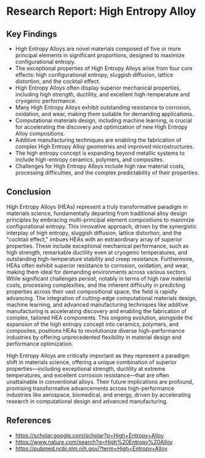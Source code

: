 # Research Report: High Entropy Alloy

## Key Findings
- High Entropy Alloys are novel materials composed of five or more principal elements in significant proportions, designed to maximize configurational entropy.
- The exceptional properties of High Entropy Alloys arise from four core effects: high configurational entropy, sluggish diffusion, lattice distortion, and the cocktail effect.
- High Entropy Alloys often display superior mechanical properties, including high strength, ductility, and excellent high-temperature and cryogenic performance.
- Many High Entropy Alloys exhibit outstanding resistance to corrosion, oxidation, and wear, making them suitable for demanding applications.
- Computational materials design, including machine learning, is crucial for accelerating the discovery and optimization of new High Entropy Alloy compositions.
- Additive manufacturing techniques are enabling the fabrication of complex High Entropy Alloy geometries and improved microstructures.
- The high entropy concept is expanding beyond metallic systems to include high-entropy ceramics, polymers, and composites.
- Challenges for High Entropy Alloys include high raw material costs, processing difficulties, and the complex predictability of their properties.

## Conclusion
High Entropy Alloys (HEAs) represent a truly transformative paradigm in materials science, fundamentally departing from traditional alloy design principles by embracing multi-principal element compositions to maximize configurational entropy. This innovative approach, driven by the synergistic interplay of high entropy, sluggish diffusion, lattice distortion, and the "cocktail effect," imbues HEAs with an extraordinary array of superior properties. These include exceptional mechanical performance, such as high strength, remarkable ductility even at cryogenic temperatures, and outstanding high-temperature stability and creep resistance. Furthermore, HEAs often exhibit superior resistance to corrosion, oxidation, and wear, making them ideal for demanding environments across various sectors. While significant challenges persist, notably in terms of high raw material costs, processing complexities, and the inherent difficulty in predicting properties across their vast compositional space, the field is rapidly advancing. The integration of cutting-edge computational materials design, machine learning, and advanced manufacturing techniques like additive manufacturing is accelerating discovery and enabling the fabrication of complex, tailored HEA components. This ongoing evolution, alongside the expansion of the high entropy concept into ceramics, polymers, and composites, positions HEAs to revolutionize diverse high-performance industries by offering unprecedented flexibility in material design and performance optimization.

High Entropy Alloys are critically important as they represent a paradigm shift in materials science, offering a unique combination of superior properties—including exceptional strength, ductility at extreme temperatures, and excellent corrosion resistance—that are often unattainable in conventional alloys. Their future implications are profound, promising transformative advancements across high-performance industries like aerospace, biomedical, and energy, driven by accelerating research in computational design and advanced manufacturing.

## References
- https://scholar.google.com/scholar?q=High+Entropy+Alloy
- https://www.nature.com/search?q=High%20Entropy%20Alloy
- https://pubmed.ncbi.nlm.nih.gov/?term=High+Entropy+Alloy

